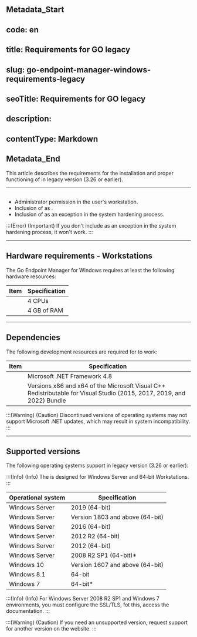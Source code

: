 ## Metadata_Start 
## code: en
## title: Requirements for GO legacy 
## slug: go-endpoint-manager-windows-requirements-legacy 
## seoTitle: Requirements for GO legacy 
## description:  
## contentType: Markdown 
## Metadata_End
This article describes the requirements for the installation and proper functioning of  in legacy version (3.26 or earlier).

* * *

## 

* Administrator permission in the user's workstation.
* Inclusion of  as .
* Inclusion of  as an exception in the system hardening process.

:::(Error) (Important)
If you don't include  as an exception in the system hardening process, it won't work.
:::

* * *

## Hardware requirements - Workstations

The Go Endpoint Manager for Windows requires at least the following hardware resources:

| Item | Specification |
| --- | --- |
|  | 4 CPUs |
|  | 4 GB of RAM |

* * *

## Dependencies

The following development resources are required for  to work:
 
| Item | Specification |
| --- | --- |
|  | Microsoft .NET Framework 4.8 |
|  | Versions x86 and  x64 of the Microsoft Visual C++ Redistributable for Visual Studio (2015, 2017, 2019, and 2022) Bundle |

:::(Warning) (Caution)
Discontinued versions of operating systems may not support Microsoft .NET updates, which may result in system incompatibility.
:::

* * *

## Supported versions

The following operating systems support  in legacy version (3.26 or earlier):

:::(Info) (Info)
The  is designed for Windows Server and 64-bit Workstations.
:::

| Operational system | Specification |
| --- | --- |
| Windows Server  | 2019 (64-bit)|
| Windows Server  | Version 1803 and above (64-bit)|
| Windows Server  | 2016 (64-bit)|
| Windows Server | 2012 R2 (64-bit) |
| Windows Server  | 2012 (64-bit) |
| Windows Server  | 2008 R2 SP1 (64-bit)*|
| Windows 10 | Version 1607 and above (64-bit) |
| Windows 8.1 | 64-bit |
| Windows 7 | 64-bit* |

:::(Info) (Info)
For Windows Server 2008 R2 SP1 and Windows 7 environments, you must configure the SSL/TLS, fot this, access the  documentation.
:::

:::(Warning) (Caution)
If you need an unsupported version, request support for another version on the  website.
:::
